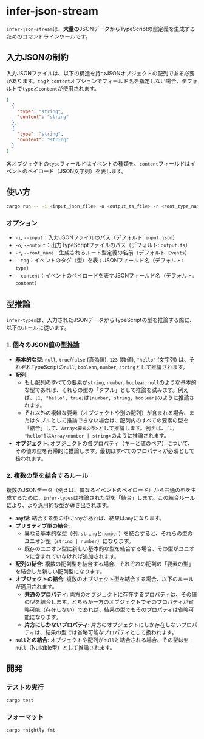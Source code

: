 # infer-json-stream

`infer-json-stream`は、**大量の**JSONデータからTypeScriptの型定義を生成するためのコマンドラインツールです。

## 入力JSONの制約

入力JSONファイルは、以下の構造を持つJSONオブジェクトの配列である必要があります。`tag`と`content`オプションでフィールド名を指定しない場合、デフォルトで`type`と`content`が使用されます。

```json
[
  {
    "type": "string",
    "content": "string"
  },
  {
    "type": "string",
    "content": "string"
  }
]
```

各オブジェクトの`type`フィールドはイベントの種類を、`content`フィールドはイベントのペイロード（JSON文字列）を表します。

## 使い方

```bash
cargo run -- -i <input_json_file> -o <output_ts_file> -r <root_type_name>
```

### オプション

- `-i`, `--input`：入力JSONファイルのパス（デフォルト: `input.json`）
- `-o`, `--output`：出力TypeScriptファイルのパス（デフォルト: `output.ts`）
- `-r`, `--root_name`：生成されるルート型定義の名前（デフォルト: `Events`）
- `--tag`：イベントのタグ（型）を表すJSONフィールド名（デフォルト: `type`）
- `--content`：イベントのペイロードを表すJSONフィールド名（デフォルト: `content`）

## 型推論

`infer-types`は、入力されたJSONデータからTypeScriptの型を推論する際に、以下のルールに従います。

### 1. 個々のJSON値の型推論

-   **基本的な型**: `null`, `true`/`false` (真偽値), `123` (数値), `"hello"` (文字列) は、それぞれTypeScriptの`null`, `boolean`, `number`, `string`として推論されます。
-   **配列**: 
    -   もし配列のすべての要素が`string`, `number`, `boolean`, `null`のような基本的な型であれば、それらの型の「タプル」として推論を試みます。例えば、`[1, "hello", true]`は`[number, string, boolean]`のように推論されます。
    -   それ以外の複雑な要素（オブジェクトや別の配列）が含まれる場合、またはタプルとして推論できない場合は、配列内のすべての要素の型を「結合」して、`Array<要素の型>`として推論します。例えば、`[1, "hello"]`は`Array<number | string>`のように推論されます。
-   **オブジェクト**: オブジェクトの各プロパティ（キーと値のペア）について、その値の型を再帰的に推論します。最初はすべてのプロパティが必須として扱われます。

### 2. 複数の型を結合するルール

複数のJSONデータ（例えば、異なるイベントのペイロード）から共通の型を生成するために、`infer-types`は推論された型を「結合」します。この結合ルールにより、より汎用的な型が導き出されます。

-   **`any`型**: 結合する型の中に`any`があれば、結果は`any`になります。
-   **プリミティブ型の結合**: 
    -   異なる基本的な型（例: `string`と`number`）を結合すると、それらの型のユニオン型（`string | number`）になります。
    -   既存のユニオン型に新しい基本的な型を結合する場合、その型がユニオンに含まれていなければ追加されます。
-   **配列の結合**: 複数の配列型を結合する場合、それぞれの配列の「要素の型」を結合した新しい配列型になります。
-   **オブジェクトの結合**: 複数のオブジェクト型を結合する場合、以下のルールが適用されます。
    -   **共通のプロパティ**: 両方のオブジェクトに存在するプロパティは、その値の型を結合します。どちらか一方のオブジェクトでそのプロパティが省略可能（存在しない）であれば、結果の型でもそのプロパティは省略可能になります。
    -   **片方にしかないプロパティ**: 片方のオブジェクトにしか存在しないプロパティは、結果の型では省略可能なプロパティとして扱われます。
-   **`null`との結合**: オブジェクトや配列が`null`と結合される場合、その型は`型 | null`（Nullable型）として推論されます。

## 開発

### テストの実行

```bash
cargo test
```

### フォーマット

```bash
cargo +nightly fmt
```